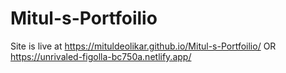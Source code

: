# Mitul-s-Portfoilio

Site is live at https://mituldeolikar.github.io/Mitul-s-Portfoilio/
OR
https://unrivaled-figolla-bc750a.netlify.app/
